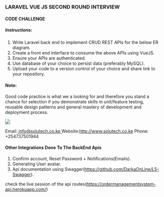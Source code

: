 ﻿### LARAVEL VUE JS SECOND ROUND INTERVIEW

#### CODE CHALLENGE

##### Instructions:

1. Write Laravel back end to implement CRUD REST APIs for the below ER diagram.
1. Create a front end interface to consume the above APIs using VueJS.
1. Ensure your APIs are authenticated.
1. Use database of your choice to persist data (preferably MySQL).
1. Upload your code to a version control of your choice and share link to your repository.

#### Note:

Good code practice is what we a looking for and therefore you stand a chance for selection if you demonstrate skills in
unit/feature testing, reusable design patterns and general mastery of development and deployment process.

![](database_ERD.png)

Email:[ info@solutech.co.ke ](mailto:info@solutech.co.ke)
Website:http://www.solutech.co.ke
Phone: +254737501944

#### Other Integrations Done To The BackEnd Apis

1. Confirm account, Reset Password + Notifications(Emails).
1. Generating User avatar.
1. Api documentation using Swagger(https://github.com/DarkaOnLine/L5-Swagger).


check the live session of the api routes(https://ordermanagementsystem-api.herokuapp.com/)
